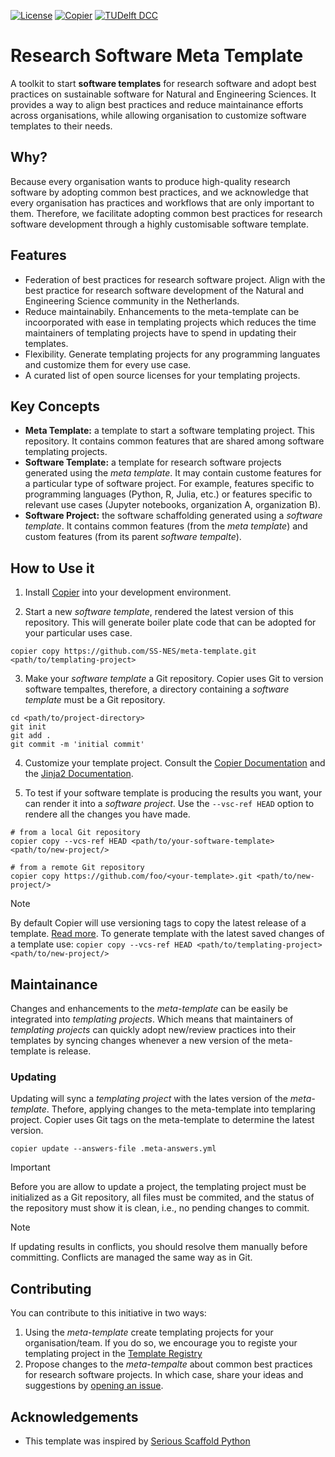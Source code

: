 [![License](https://img.shields.io/badge/License-Apache_2.0-blue.svg)](https://opensource.org/licenses/Apache-2.0)
[![Copier](https://img.shields.io/endpoint?url=https://raw.githubusercontent.com/copier-org/copier/master/img/badge/badge-black.json)](https://github.com/copier-org/copier)
[![TUDelft DCC](https://img.shields.io/badge/tu_delft-DCC-black?style=flat&label=TU%20Delft&labelColor=%23000000%20&color=%2300A6D6)](https://dcc.tudelft.nl)

# Research Software Meta Template

A toolkit to start **software templates** for research software and adopt best practices on sustainable software for Natural and Engineering Sciences. It provides a way to align best practices and reduce maintainance efforts across 
organisations, while allowing organisation to customize software templates to their needs. 

## Why?

Because every organisation wants to produce high-quality research software by adopting common best practices, and we acknowledge that every organisation has practices and workflows that are only important to them. Therefore, we facilitate adopting common best practices for research software development through a highly customisable software template.

## Features

- Federation of best practices for research software project. Align with the best practice for research software development of the Natural and Engineering Science community in the Netherlands.
- Reduce maintainabily. Enhancements to the meta-template can be incoorporated with ease in templating projects which reduces the time maintainers of templating projects have to spend in updating their templates.
- Flexibility. Generate templating projects for any programming languates and customize them for every use case.  
- A curated list of open source licenses for your templating projects.

## Key Concepts

- **Meta Template:** a template to start a software templating project. This repository. It contains common features that are shared among software templating projects. 
- **Software Template:**  a template for research software projects generated using the *meta template*. It may contain custome features for a particular type of software project. For example, features specific to programming languages  (Python, R, Julia, etc.) or features specific to relevant use cases (Jupyter notebooks, organization A, organization B).
- **Software Project:** the software schaffolding generated using a *software template*. It contains common features (from the *meta template*) and custom features (from its parent *software tempalte*).

## How to Use it

1. Install [Copier](https://copier.readthedocs.io) into your development environment.

2. Start a new *software template*, rendered the latest version of this repository. This will generate boiler plate code that can be adopted for your particular uses case.

```shell
copier copy https://github.com/SS-NES/meta-template.git <path/to/templating-project>
```

3. Make your *software template* a Git repository. Copier uses Git to version software tempaltes, therefore, a directory containing a *software template* must be a Git repository. 

```shell
cd <path/to/project-directory>
git init
git add . 
git commit -m 'initial commit'
```
4. Customize your template project. Consult the [Copier Documentation](https://copier.readthedocs.io/en/stable/creating/) and the [Jinja2 Documentation](https://jinja.palletsprojects.com/en/stable/templates/).

5. To test if your software template is producing the results you want, your can render it into a *software project*. Use the `--vsc-ref HEAD` option to rendere all the changes you have made. 

```shell
# from a local Git repository
copier copy --vcs-ref HEAD <path/to/your-software-template> <path/to/new-project/>

# from a remote Git repository
copier copy https://github.com/foo/<your-template>.git <path/to/new-project/>
```

> [!NOTE]
> By default Copier will use versioning tags to copy the latest release of a template. [Read more](https://copier.readthedocs.io/en/stable/generating/#templates-versions). 
> To generate template with the latest saved changes of a template use: 
> ```copier copy --vcs-ref HEAD <path/to/templating-project> <path/to/new-project/>```

## Maintainance

Changes and enhancements to the *meta-template* can be easily be integrated into *templating projects*. Which means that maintainers of *templating projects* can quickly adopt new/review practices into their templates by syncing changes whenever a new version of the meta-template is release.

### Updating

Updating will sync a *templating project* with the lates version of the *meta-template*. Thefore, applying changes to the meta-template into templaring project. Copier uses Git tags on the meta-template to determine the latest version. 

```shell
copier update --answers-file .meta-answers.yml
```

> [!IMPORTANT] 
> Before you are allow to update a project, the templating project must be initialized as a Git repository, all files must be commited, and the status of the repository must show it is clean, i.e., no pending changes to commit.

> [!NOTE]
> If updating results in conflicts, you should resolve them manually before committing. Conflicts are managed the same way as in Git.

## Contributing

You can contribute to this initiative in two ways:

1. Using the *meta-template* create templating projects for your organisation/team. If you do so, we encourage you to registe your templating project in the [Template Registry](REGISTRY.md)
2. Propose changes to the *meta-tempalte* about common best practices for research software projects.  In which case, share your ideas and suggestions by [opening an issue](https://github.com/SS-NES/meta-template/issues).

## Acknowledgements

- This template was inspired by [Serious Scaffold Python](https://github.com/serious-scaffold/ss-python)
